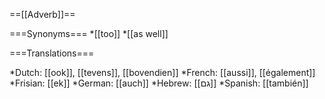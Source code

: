 ==[[Adverb]]==

===Synonyms===
*[[too]]
*[[as well]]

===Translations===

*Dutch: [[ook]], [[tevens]], [[bovendien]]
*French: [[aussi]], [[également]]
*Frisian: [[ek]]
*German: [[auch]]
*Hebrew: [[גם]]
*Spanish: [[también]]